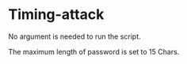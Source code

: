 # Timing-attack

No argument is needed to run the script.

The maximum length of password is set to 15 Chars.
